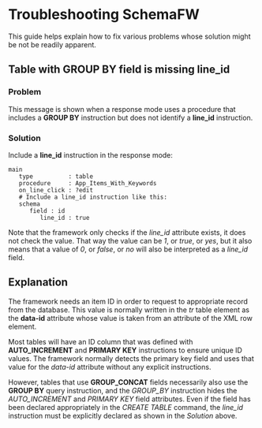 # Troubleshooting SchemaFW

This guide helps explain how to fix various problems whose solution might
be not be readily apparent.

## Table with GROUP BY field is missing line_id

### Problem

This message is shown when a response mode uses a procedure that includes
 a **GROUP BY** instruction but does not identify a **line_id** instruction.

### Solution

Include a **line_id** instruction in the response mode:

~~~srm
main
   type          : table
   procedure     : App_Items_With_Keywords
   on_line_click : ?edit
   # Include a line_id instruction like this:
   schema
      field : id
         line_id : true
~~~

Note that the framework only checks if the *line_id* attribute exists, it does
not check the value.  That way the value can be *1*, or *true*, or *yes*, but
it also means that a value of *0*, or *false*, or *no* will also be interpreted
as a *line_id* field.

## Explanation

The framework needs an item ID in order to request to appropriate record
from the database.  This value is normally written in the _tr_ table element
as the **data-id** attribute whose value is taken from an attribute of the
XML row element.

Most tables will have an ID column that was defined with **AUTO_INCREMENT**
and **PRIMARY KEY** instructions to ensure unique ID values.  The framework
normally detects the primary key field and uses that value for the *data-id*
attribute without any explicit instructions.

However, tables that use **GROUP_CONCAT** fields necessarily also use the
**GROUP BY** query instruction, and the *GROUP_BY* instruction hides the
*AUTO_INCREMENT* and *PRIMARY KEY* field attributes.  Even if the field has
been declared appropriately in the *CREATE TABLE* command, the *line_id*
instruction must be explicitly declared as shown in the *Solution* above.


